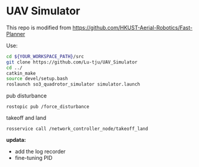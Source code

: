 # UAV Simulator

This repo is modified from https://github.com/HKUST-Aerial-Robotics/Fast-Planner

Use:
```bash
cd ${YOUR_WORKSPACE_PATH}/src
git clone https://github.com/Lu-tju/UAV_Simulator
cd ../
catkin_make
source devel/setup.bash
roslaunch so3_quadrotor_simulator simulator.launch
```

pub disturbance
```
rostopic pub /force_disturbance
```

takeoff and land 
```
rosservice call /network_controller_node/takeoff_land
```

**updata:**
+ add the log recorder
+ fine-tuning PID